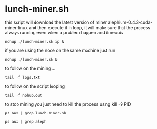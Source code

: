 # lunch-miner.sh

this script will download the latest version of miner alephium-0.4.3-cuda-miner-linux and then execute it in loop, it will make sure that the process always running even when a problem happen and timeouts

```
nohup ./lunch-miner.sh ip &
```
if you are using the node on the same machine just run
```
nohup ./lunch-miner.sh &
```

to follow on the mining ...

```
tail -f logs.txt 
```

to follow on the script looping

```
tail -f nohup.out
```

to stop mining you just need to kill the process using kill -9 PID

```
ps aux | grep lunch-miner.sh
```
```
ps aux | grep aleph
```
